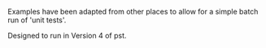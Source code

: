 Examples have been adapted from other places to allow for a simple batch run of 'unit tests'.

Designed to run in Version 4 of pst.
